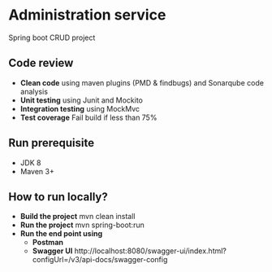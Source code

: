 # Administration service
Spring boot CRUD project

## Code review
* **Clean code** using maven plugins (PMD & findbugs) and Sonarqube code analysis
* **Unit testing** using Junit and Mockito
* **Integration testing** using MockMvc
* **Test coverage** Fail build if less than 75%

## Run prerequisite
* JDK 8
* Maven 3+

## How to run locally?
* **Build the project** mvn clean install 
* **Run the project** mvn spring-boot:run
* **Run the end point using** 
    * **Postman**
    * **Swagger UI** http://localhost:8080/swagger-ui/index.html?configUrl=/v3/api-docs/swagger-config
